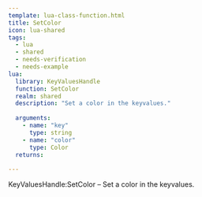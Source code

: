 ```yaml
---
template: lua-class-function.html
title: SetColor
icon: lua-shared
tags:
  - lua
  - shared
  - needs-verification
  - needs-example
lua:
  library: KeyValuesHandle
  function: SetColor
  realm: shared
  description: "Set a color in the keyvalues."
  
  arguments:
    - name: "key"
      type: string
    - name: "color"
      type: Color
  returns:
    
---
```


<div class="lua__search__keywords">
KeyValuesHandle:SetColor &#x2013; Set a color in the keyvalues.
</div>
